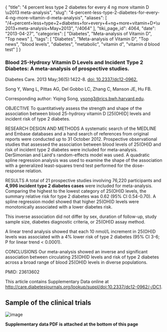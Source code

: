{
    "title": "4 percent less type 2 diabetes for every 4 ng more vitamin D \u2013 meta-analysis",
    "slug": "4-percent-less-type-2-diabetes-for-every-4-ng-more-vitamin-d-meta-analysis",
    "aliases": [
        "/4+percent+less+type+2+diabetes+for+every+4+ng+more+vitamin+D+\u2013+meta-analysis+May+2013",
        "/4064"
    ],
    "tiki_page_id": 4064,
    "date": "2013-04-27",
    "categories": [
        "Diabetes",
        "Meta-analysis of Vitamin D",
        "Top news"
    ],
    "tags": [
        "Diabetes",
        "Meta-analysis of Vitamin D",
        "Top news",
        "blood levels",
        "diabetes",
        "metabolic",
        "vitamin d",
        "vitamin d blood test"
    ]
}


### Blood 25-Hydroxy Vitamin D Levels and Incident Type 2 Diabetes: A meta-analysis of prospective studies.

Diabetes Care. 2013 May;36(5):1422-8. [doi: 10.2337/dc12-0962.](https://doi.org/10.2337/dc12-0962.)

Song Y, Wang L, Pittas AG, Del Gobbo LC, Zhang C, Manson JE, Hu FB.

Corresponding author: Yiqing Song, ysong3@rics.bwh.harvard.edu.

OBJECTIVE To quantitatively assess the strength and shape of the association between blood 25-hydroxy vitamin D <span>[25(OH)D]</span> levels and incident risk of type 2 diabetes. 

RESEARCH DESIGN AND METHODS A systematic search of the MEDLINE and Embase databases and a hand search of references from original reports were conducted up to 31 October 2012. Prospective observational studies that assessed the association between blood levels of 25(OH)D and risk of incident type 2 diabetes were included for meta-analysis. DerSimonian and Laird's random-effects model was used. A quadratic spline regression analysis was used to examine the shape of the association with a generalized least-squares trend test performed for the dose-response relation. 

RESULTS A total of 21 prospective studies involving 76,220 participants and  **4,996 incident type 2 diabetes cases**  were included for meta-analysis. Comparing the highest to the lowest category of 25(OH)D levels, the summary relative risk for type 2 diabetes was 0.62 (95% CI 0.54-0.70). A spline regression model showed that higher 25(OH)D levels were monotonically associated with a lower diabetes risk. 

This inverse association did not differ by sex, duration of follow-up, study sample size, diabetes diagnostic criteria, or 25(OH)D assay method. 

A linear trend analysis showed that each 10 nmol/L increment in 25(OH)D levels was associated with a 4% lower risk of type 2 diabetes (95% CI 3-6; P for linear trend < 0.0001). 

CONCLUSIONS Our meta-analysis showed an inverse and significant association between circulating 25(OH)D levels and risk of type 2 diabetes across a broad range of blood 25(OH)D levels in diverse populations.

PMID:     23613602

This article contains Supplementary Data online at http://care.diabetesjournals.org/lookup/suppl/doi:10.2337/dc12-0962/-/DC1.

## Sample of the clinical trials

<img src="https://d1bk1kqxc0sym.cloudfront.net/attachments/jpeg/diabetes-clinical-trials.jpg" alt="image">

 **Supplementary data PDF is attached at the bottom of this page**